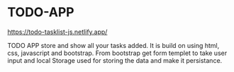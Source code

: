 # TODO-APP
https://todo-tasklist-js.netlify.app/

TODO APP store and show all your tasks added.
It is build on using html, css, javascript and bootstrap.
From bootstrap get form templet to take user input and local Storage used for storing the data and make it persistance.


